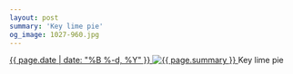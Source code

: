 ```yaml
---
layout: post
summary: 'Key lime pie'
og_image: 1027-960.jpg
---
```


<p>
 <time>
  <a href="/1027">
   {{ page.date | date: "%B %-d, %Y" }}
  </a>
 </time>
 <a href="/1027">
  <img alt="{{ page.summary }}" sizes="(min-width: 700px) 50vw, calc(100vw - 2rem)" src="{{ site.assets_url }}/1027-480.jpg" srcset="{{ site.assets_url }}/1027-240.jpg 240w, {{ site.assets_url }}/1027-480.jpg 480w, {{ site.assets_url }}/1027-720.jpg 720w, {{ site.assets_url }}/1027-960.jpg 960w"/>
 </a>
 <span>
  Key lime pie
 </span>
</p>

